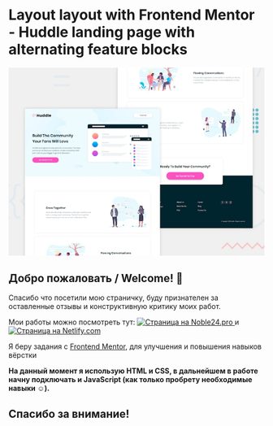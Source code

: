 # Layout layout with Frontend Mentor - Huddle landing page with alternating feature blocks

![Design preview for the Huddle landing page with alternating feature blocks coding challenge](./app/img/design/desktop-preview.jpg)

## Добро пожаловать / Welcome! 👋

Спасибо что посетили мою страничку, буду признателен за оставленные отзывы и конструктивную критику моих работ.

Мои работы можно посмотреть тут: <a href="https://679023.noble24.pro/"> <img src="https://img.shields.io/badge/Site-Noble24.pro-orange" alt="Страница на Noble24.pro"> </a> и <a href="https://huddle2-thr0tt1e.netlify.com/"> <img src="https://img.shields.io/badge/Site-Nitlify.com-blue" alt="Страница на Netlify.com"> </a>


Я беру задания с [Frontend Mentor](https://www.frontendmentor.io), для улучшения и повышения навыков вёрстки 

**На данный момент я использую HTML и CSS, в дальнейшем в работе начну подключать и JavaScript (как только пробрету необходимые навыки ☺).**

## Спасибо за внимание!
